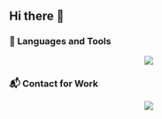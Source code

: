 ## Hi there 👋  

### 🚀 Languages and Tools  
<p align="center">
  <a href="https://skillicons.dev">
    <img src="https://skillicons.dev/icons?i=html,css,javascript,typescript,react,nextjs,nodejs,mysql,mongodb,postgresql,docker,postman" />
  </a>
</p>

### 📬 Contact for Work  
<p align="center">
  <a href="https://www.instagram.com/anxs_ov/">
    <img src="https://skillicons.dev/icons?i=instagram,gmail" />
  </a>
</p>
